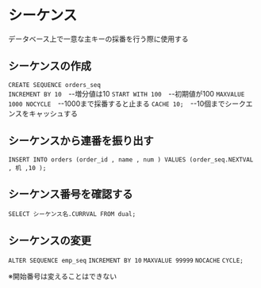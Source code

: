 # シーケンス
データベース上で一意な主キーの採番を行う際に使用する
## シーケンスの作成
`CREATE SEQUENCE orders_seq`  
`INCREMENT BY 10`　--増分値は10
`START WITH 100`　--初期値が100
`MAXVALUE 1000 NOCYCLE`　--1000まで採番すると止まる
`CACHE 10;`　--10個までシークエンスをキャッシュする
## シーケンスから連番を振り出す
`INSERT INTO orders (order_id , name , num ) VALUES (order_seq.NEXTVAL , 机 ,10 );`
## シーケンス番号を確認する
`SELECT シーケンス名.CURRVAL FROM dual;`

## シーケンスの変更
`ALTER SEQUENCE emp_seq`
`INCREMENT BY 10`
`MAXVALUE 99999`
`NOCACHE`
`CYCLE;`

※開始番号は変えることはできない

